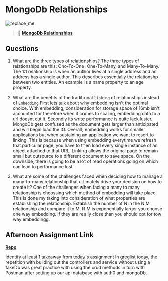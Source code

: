 # MongoDb Relationships

![replace_me](https://codeworks.blob.core.windows.net/public/assets/img/illustrations/placeholder.svg)

> **📖 [MongoDb Relationships](https://codeworksacademy.com/fs-student-guide/resources/wk5/02-Relationships)**

## Questions

1. What are the three types of relationships?
The three types of relationships are this: Ono-To-One, One-To-Many, and Many-To-Many. The 1:1 relationship is when an author lives at a single address and an address has a single author. This describes essentially the relationshp between two entities. An example is a name property to an age property.

2. What are the benefits of the traditional `linking` of relationships instead of `Embedding`
  First lets talk about why embedding isn't the optimal choice. With embedding, consideration for storage space of 16mb isn't accounted for therefore when it comes to scaling, embedding data to a url doesnt cut it. Secondly its write performance is quite lack luster. MongoDb gets confused as the document gets larger than anticipated and will begin load the IO. Overall, embedding works for smaller applications but when sustaining an application we want to resort to linking. This is because when using embedding everytime we refresh that particular page, you have to then load every single instance of an object attached to that URL. Linking allows the original page to remain small but outsource to a different document to save space. On the downside, there is going to be a lot of read operations going on which can lead to performance lost.


3. What are some of the challenges faced when deciding how to manage a many-to-many relationship that ultimately drive your decision on how to create it?
  One of the challenges when facing a many to many relationship is choossing which method of embedding will take place. This is done my taking into consideration of what properties are establishing the relationship. Establish the number of N in the N:M relationship and compare it to M. If M is exponentially larger you choose one way embedding. If they are really close than you should opt for tow way embeddingg.



## Afternoon Assignment Link

**[Repo](https://github.com/Omanmano2/winter21-gregslist-node)**

Identify at least 1 takeaway from today's assignment
  In greglist today, the repetition with building out the controllers and service without using a fakeDb was great practice with using the crud methods in turn with Postman after setting up our api database with auth0 and mongoDb.